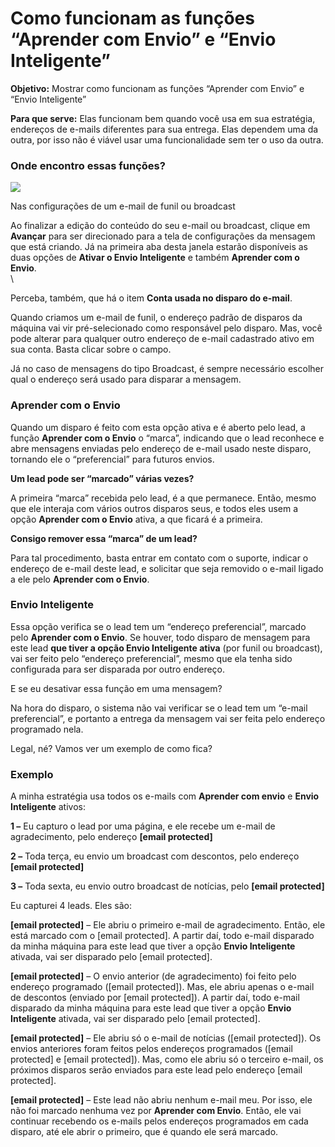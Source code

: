 # Como funcionam as funções “Aprender com Envio” e “Envio Inteligente”

**Objetivo:** Mostrar como funcionam as funções “Aprender com Envio” e “Envio Inteligente”

**Para que serve:** Elas funcionam bem quando você usa em sua estratégia, endereços de e-mails diferentes para sua entrega. Elas dependem uma da outra, por isso não é viável usar uma funcionalidade sem ter o uso da outra.

### **Onde encontro essas funções?**

[![](https://legado.leadlovers.site/wp-content/uploads/2020/09/t1-4.png)](https://legado.leadlovers.site/wp-content/uploads/2020/09/t1-4.png)

Nas configurações de um e-mail de funil ou broadcast

Ao finalizar a edição do conteúdo do seu e-mail ou broadcast, clique em **Avançar** para ser direcionado para a tela de configurações da mensagem que está criando. Já na primeira aba desta janela estarão disponíveis as duas opções de **Ativar o Envio Inteligente** e também **Aprender com o Envio**.\
\


Perceba, também, que há o item **Conta usada no disparo do e-mail**.

Quando criamos um e-mail de funil, o endereço padrão de disparos da máquina vai vir pré-selecionado como responsável pelo disparo. Mas, você pode alterar para qualquer outro endereço de e-mail cadastrado ativo em sua conta. Basta clicar sobre o campo.

Já no caso de mensagens do tipo Broadcast, é sempre necessário escolher qual o endereço será usado para disparar a mensagem.

### **Aprender com o Envio**

Quando um disparo é feito com esta opção ativa e é aberto pelo lead, a função **Aprender com o Envio** o “marca”, indicando que o lead reconhece e abre mensagens enviadas pelo endereço de e-mail usado neste disparo, tornando ele o “preferencial” para futuros envios.

**Um lead pode ser “marcado” várias vezes?**

A primeira “marca” recebida pelo lead, é a que permanece. Então, mesmo que ele interaja com vários outros disparos seus, e todos eles usem a opção **Aprender com o Envio** ativa, a que ficará é a primeira.

**Consigo remover essa “marca” de um lead?**

Para tal procedimento, basta entrar em contato com o suporte, indicar o endereço de e-mail deste lead, e solicitar que seja removido o e-mail ligado a ele pelo **Aprender com o Envio**.

### **Envio Inteligente**

Essa opção verifica se o lead tem um “endereço preferencial”, marcado pelo **Aprender com o Envio**. Se houver, todo disparo de mensagem para este lead **que tiver a opção Envio Inteligente ativa** (por funil ou broadcast), vai ser feito pelo “endereço preferencial”, mesmo que ela tenha sido configurada para ser disparada por outro endereço.

E se eu desativar essa função em uma mensagem?

Na hora do disparo, o sistema não vai verificar se o lead tem um “e-mail preferencial”, e portanto a entrega da mensagem vai ser feita pelo endereço programado nela.

Legal, né? Vamos ver um exemplo de como fica?

### **Exemplo**

A minha estratégia usa todos os e-mails com **Aprender com envio** e **Envio Inteligente** ativos:

**1 –** Eu capturo o lead por uma página, e ele recebe um e-mail de agradecimento, pelo endereço **\[email protected]**

**2 –** Toda terça, eu envio um broadcast com descontos, pelo endereço **\[email protected]**

**3 –** Toda sexta, eu envio outro broadcast de notícias, pelo **\[email protected]**

Eu capturei 4 leads. Eles são:

**\[email protected]** – Ele abriu o primeiro e-mail de agradecimento. Então, ele está marcado com o \[email protected]. A partir daí, todo e-mail disparado da minha máquina para este lead que tiver a opção **Envio Inteligente** ativada, vai ser disparado pelo \[email protected].

**\[email protected]** – O envio anterior (de agradecimento) foi feito pelo endereço programado (\[email protected]). Mas, ele abriu apenas o e-mail de descontos (enviado por \[email protected]). A partir daí, todo e-mail disparado da minha máquina para este lead que tiver a opção **Envio Inteligente** ativada, vai ser disparado pelo \[email protected].

**\[email protected]** – Ele abriu só o e-mail de notícias (\[email protected]). Os envios anteriores foram feitos pelos endereços programados (\[email protected] e \[email protected]). Mas, como ele abriu só o terceiro e-mail, os próximos disparos serão enviados para este lead pelo endereço \[email protected].

**\[email protected]** – Este lead não abriu nenhum e-mail meu. Por isso, ele não foi marcado nenhuma vez por **Aprender com Envio**. Então, ele vai continuar recebendo os e-mails pelos endereços programados em cada disparo, até ele abrir o primeiro, que é quando ele será marcado.

